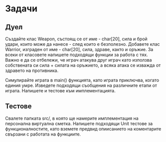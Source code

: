 # Задачи

## Дуел
Създайте клас Weapon, състоящ се от име - char[20], сила и брой удари, които може да нанесе - след които е безполезно. Добавете клас Warrior, изграден от име - char[20], сила, здраве, както и оръжие. За всеки от класовете напишете подходящи функции за работа с тях. Важно е да се отбележи, че играч атакува друг играч като използва собствената си сила + силата на оръжието, а всяка атака се изважда от здравето на противника.

Симулирайте играта в main() функцията, като играта приключва, когато единия умре. Изведете подходящи съобщения на различните етапи от играта. Напишете и тестове към имплементацията.

## Тестове
Свалете папката src/, в която ще намерите имплементация на персонална виртуална сметка. Напишете подходящи Unit тестове за функционалностите, като вземете предвид опиисанието на коментарите свързани с работата на функциите.
